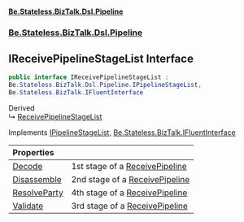 #### [Be.Stateless.BizTalk.Dsl.Pipeline](README.md 'README')
### [Be.Stateless.BizTalk.Dsl.Pipeline](Be.Stateless.BizTalk.Dsl.Pipeline.md 'Be.Stateless.BizTalk.Dsl.Pipeline')

## IReceivePipelineStageList Interface

```csharp
public interface IReceivePipelineStageList :
Be.Stateless.BizTalk.Dsl.Pipeline.IPipelineStageList,
Be.Stateless.BizTalk.IFluentInterface
```

Derived  
&#8627; [ReceivePipelineStageList](ReceivePipelineStageList.md 'Be.Stateless.BizTalk.Dsl.Pipeline.ReceivePipelineStageList')

Implements [IPipelineStageList](IPipelineStageList.md 'Be.Stateless.BizTalk.Dsl.Pipeline.IPipelineStageList'), [Be.Stateless.BizTalk.IFluentInterface](https://docs.microsoft.com/en-us/dotnet/api/Be.Stateless.BizTalk.IFluentInterface 'Be.Stateless.BizTalk.IFluentInterface')

| Properties | |
| :--- | :--- |
| [Decode](IReceivePipelineStageList.Decode.md 'Be.Stateless.BizTalk.Dsl.Pipeline.IReceivePipelineStageList.Decode') | 1st stage of a [ReceivePipeline](ReceivePipeline.md 'Be.Stateless.BizTalk.Dsl.Pipeline.ReceivePipeline') |
| [Disassemble](IReceivePipelineStageList.Disassemble.md 'Be.Stateless.BizTalk.Dsl.Pipeline.IReceivePipelineStageList.Disassemble') | 2nd stage of a [ReceivePipeline](ReceivePipeline.md 'Be.Stateless.BizTalk.Dsl.Pipeline.ReceivePipeline') |
| [ResolveParty](IReceivePipelineStageList.ResolveParty.md 'Be.Stateless.BizTalk.Dsl.Pipeline.IReceivePipelineStageList.ResolveParty') | 4th stage of a [ReceivePipeline](ReceivePipeline.md 'Be.Stateless.BizTalk.Dsl.Pipeline.ReceivePipeline') |
| [Validate](IReceivePipelineStageList.Validate.md 'Be.Stateless.BizTalk.Dsl.Pipeline.IReceivePipelineStageList.Validate') | 3rd stage of a [ReceivePipeline](ReceivePipeline.md 'Be.Stateless.BizTalk.Dsl.Pipeline.ReceivePipeline') |

